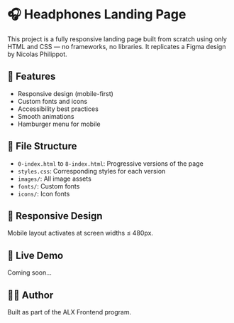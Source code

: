 # 🎧 Headphones Landing Page

This project is a fully responsive landing page built from scratch using only HTML and CSS — no frameworks, no libraries. It replicates a Figma design by Nicolas Philippot.

## 🌟 Features
- Responsive design (mobile-first)
- Custom fonts and icons
- Accessibility best practices
- Smooth animations
- Hamburger menu for mobile

## 📁 File Structure
- `0-index.html` to `8-index.html`: Progressive versions of the page
- `styles.css`: Corresponding styles for each version
- `images/`: All image assets
- `fonts/`: Custom fonts
- `icons/`: Icon fonts

## 📱 Responsive Design
Mobile layout activates at screen widths ≤ 480px.

## 🚀 Live Demo
Coming soon...

## 🧑‍🎓 Author
Built as part of the ALX Frontend program.
